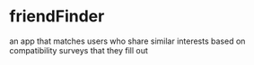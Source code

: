 # friendFinder
an app that matches users who share similar interests based on compatibility surveys that they fill out
